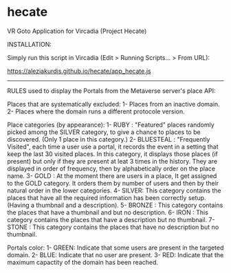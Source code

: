 # hecate
VR Goto Application for Vircadia (Project Hecate)

INSTALLATION:

Simply run this script in Vircadia (Edit > Running Scripts... > From URL): 

https://aleziakurdis.github.io/hecate/app_hecate.js

-----------------------------------------------------------------

RULES used to display the Portals from the Metaverse server's place API:

Places that are systematically excluded:
1- Places from an inactive domain.
2- Places where the domain runs a different protocole version.

Place categories (by appearance):
1- RUBY : "Featured" places randomly picked among the SILVER category, to give a chance to places to be discovered. (Only 1 place in this category.)
2- BLUESTEAL : "Frequently Visited", each time a user use a portal, it records the event in a setting that keep the last 30 visited places. In this category, it displays those places (if present) but only if they are present at leat 3 times in the history. They are displayed in order of frequency, then by alphabetically order on the place name.
3- GOLD : At the moment there are users in a place, It get assigned to the GOLD category. It orders them by number of users and then by their natural order in the lower categories.
4- SILVER: This category contains the places that have all the required information has been correctly setup. (Having a thumbnail and a description).
5- BRONZE : This category contains the places that have a thumbnail and but no description.
6- IRON : This category contains the places that have a description but no thumbnail.
7- STONE : This category contains the places that have no description but no thumbnail.

Portals color:
1- GREEN: Indicate that some users are present in the targeted domain.
2- BLUE: Indicate that no user are present.
3- RED: Indicate that the maximum capactity of the domain has been reached.
